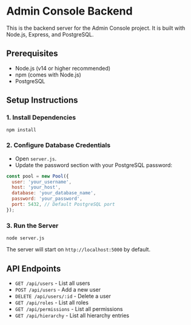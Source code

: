 # Admin Console Backend

This is the backend server for the Admin Console project. It is built with Node.js, Express, and PostgreSQL.

## Prerequisites
- Node.js (v14 or higher recommended)
- npm (comes with Node.js)
- PostgreSQL

## Setup Instructions

### 1. Install Dependencies
```
npm install
```

### 2. Configure Database Credentials
- Open `server.js`.
- Update the password section with your PostgreSQL password:

```js
const pool = new Pool({
  user: 'your_username',
  host: 'your_host',
  database: 'your_database_name',
  password: 'your_password',
  port: 5432, // Default PostgreSQL port
});
```

### 3. Run the Server
```
node server.js
```

The server will start on `http://localhost:5000` by default.

## API Endpoints
- `GET /api/users` - List all users
- `POST /api/users` - Add a new user
- `DELETE /api/users/:id` - Delete a user
- `GET /api/roles` - List all roles
- `GET /api/permissions` - List all permissions
- `GET /api/hierarchy` - List all hierarchy entries